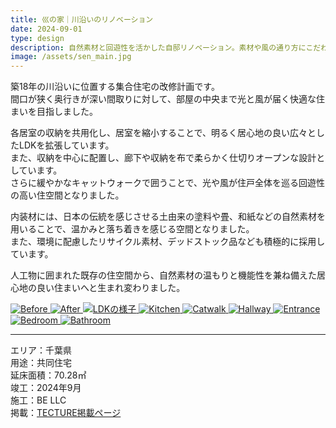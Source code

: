 ```yaml
---
title: 巛の家｜川沿いのリノベーション
date: 2024-09-01
type: design
description: 自然素材と回遊性を活かした自邸リノベーション。素材や風の通り方にこだわった設計です。
image: /assets/sen_main.jpg
---
```


築18年の川沿いに位置する集合住宅の改修計画です。  
間口が狭く奥行きが深い間取りに対して、部屋の中央まで光と風が届く快適な住まいを目指しました。

各居室の収納を共用化し、居室を縮小することで、明るく居心地の良い広々としたLDKを拡張しています。  
また、収納を中心に配置し、廊下や収納を布で柔らかく仕切りオープンな設計としています。  
さらに緩やかなキャットウォークで囲うことで、光や風が住戸全体を巡る回遊性の高い住空間となりました。

内装材には、日本の伝統を感じさせる土由来の塗料や畳、和紙などの自然素材を用いることで、温かみと落ち着きを感じる空間となりました。  
また、環境に配慮したリサイクル素材、デッドストック品なども積極的に採用しています。

人工物に囲まれた既存の住空間から、自然素材の温もりと機能性を兼ね備えた居心地の良い住まいへと生まれ変わりました。

<div class="grid md:grid-cols-3 gap-4 my-8">

<a href="/assets/d/sen_before.png" data-lightbox="gallery" data-title="Before">
  <img src="/assets/d/sen_before.png" alt="Before" class="rounded shadow" />
</a>
<a href="/assets/d/sen_after.png" data-lightbox="gallery" data-title="After">
  <img src="/assets/d/sen_after.png" alt="After" class="rounded shadow" />
</a>
<a href="/assets/d/sen_ldk.JPG" data-lightbox="gallery" data-title="LDKの様子">
  <img src="/assets/d/sen_ldk.JPG" alt="LDKの様子" class="rounded shadow" />
</a>
<a href="/assets/d/sen_kitchen.JPG" data-lightbox="gallery" data-title="Kitchen">
  <img src="/assets/d/sen_kitchen.JPG" alt="Kitchen" class="rounded shadow" />
</a>
<a href="/assets/d/sen_catwalk.JPG" data-lightbox="gallery" data-title="Cat Shelf / キャットウォーク">
  <img src="/assets/d/sen_catwalk.JPG" alt="Catwalk" class="rounded shadow" />
</a>
<a href="/assets/d/sen_corridor.JPG" data-lightbox="gallery" data-title="Hallway">
  <img src="/assets/d/sen_corridor.JPG" alt="Hallway" class="rounded shadow" />
</a>
<a href="/assets/d/sen_corridor2.JPG" data-lightbox="gallery" data-title="Entrance">
  <img src="/assets/d/sen_corridor2.JPG" alt="Entrance" class="rounded shadow" />
</a>
<a href="/assets/d/sen_bedroom.JPG" data-lightbox="gallery" data-title="Master Bedroom">
  <img src="/assets/d/sen_bedroom.JPG" alt="Bedroom" class="rounded shadow" />
</a>
<a href="/assets/d/sen_bathroom.JPG" data-lightbox="gallery" data-title="Bathroom">
  <img src="/assets/d/sen_bathroom.JPG" alt="Bathroom" class="rounded shadow" />
</a>

</div>

---

<div class="grid md:grid-cols-2 gap-4 mt-12 text-sm leading-loose">
  <div><span class="font-semibold">エリア：</span>千葉県</div>
  <div><span class="font-semibold">用途：</span>共同住宅</div>
  <div><span class="font-semibold">延床面積：</span>70.28㎡</div>
  <div><span class="font-semibold">竣工：</span>2024年9月</div>
  <div><span class="font-semibold">施工：</span>BE LLC</div>
  <div><span class="font-semibold">掲載：</span><a href="https://www.tecture.jp/projects/5608" target="_blank" class="underline text-[var(--color-highlight)]">TECTURE掲載ページ</a></div>
</div>
